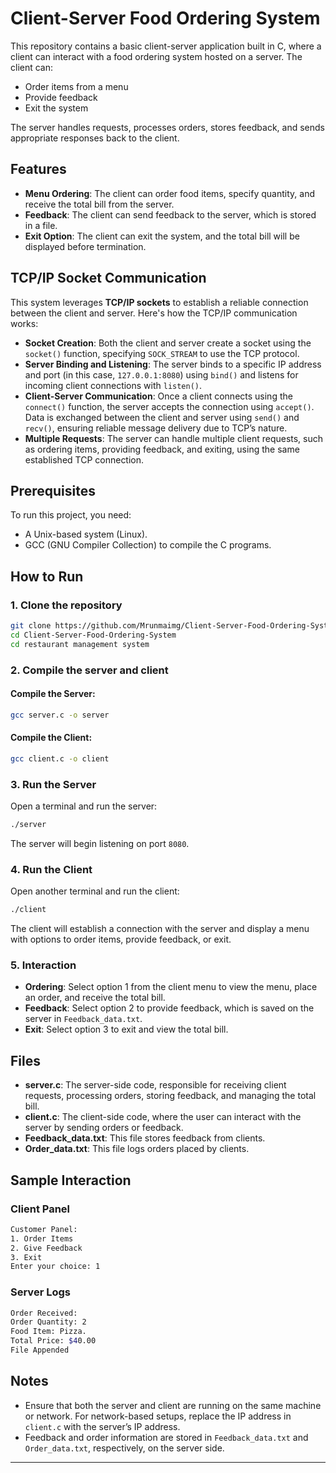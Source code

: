 # Client-Server Food Ordering System

This repository contains a basic client-server application built in C, where a client can interact with a food ordering system hosted on a server. The client can:
- Order items from a menu
- Provide feedback
- Exit the system

The server handles requests, processes orders, stores feedback, and sends appropriate responses back to the client.

## Features
- **Menu Ordering**: The client can order food items, specify quantity, and receive the total bill from the server.
- **Feedback**: The client can send feedback to the server, which is stored in a file.
- **Exit Option**: The client can exit the system, and the total bill will be displayed before termination.

## TCP/IP Socket Communication
This system leverages **TCP/IP sockets** to establish a reliable connection between the client and server. Here's how the TCP/IP communication works:
- **Socket Creation**: Both the client and server create a socket using the `socket()` function, specifying `SOCK_STREAM` to use the TCP protocol.
- **Server Binding and Listening**: The server binds to a specific IP address and port (in this case, `127.0.0.1:8080`) using `bind()` and listens for incoming client connections with `listen()`.
- **Client-Server Communication**: Once a client connects using the `connect()` function, the server accepts the connection using `accept()`. Data is exchanged between the client and server using `send()` and `recv()`, ensuring reliable message delivery due to TCP’s nature.
- **Multiple Requests**: The server can handle multiple client requests, such as ordering items, providing feedback, and exiting, using the same established TCP connection.

## Prerequisites
To run this project, you need:
- A Unix-based system (Linux).
- GCC (GNU Compiler Collection) to compile the C programs.

## How to Run

### 1. Clone the repository
```bash
git clone https://github.com/Mrunmaimg/Client-Server-Food-Ordering-System.git
cd Client-Server-Food-Ordering-System
cd restaurant management system
```


### 2. Compile the server and client

#### Compile the Server:
```bash
gcc server.c -o server
```

#### Compile the Client:
```bash
gcc client.c -o client
```

### 3. Run the Server
Open a terminal and run the server:
```bash
./server
```
The server will begin listening on port `8080`.

### 4. Run the Client
Open another terminal and run the client:
```bash
./client
```
The client will establish a connection with the server and display a menu with options to order items, provide feedback, or exit.

### 5. Interaction
- **Ordering**: Select option 1 from the client menu to view the menu, place an order, and receive the total bill.
- **Feedback**: Select option 2 to provide feedback, which is saved on the server in `Feedback_data.txt`.
- **Exit**: Select option 3 to exit and view the total bill.

## Files
- **server.c**: The server-side code, responsible for receiving client requests, processing orders, storing feedback, and managing the total bill.
- **client.c**: The client-side code, where the user can interact with the server by sending orders or feedback.
- **Feedback_data.txt**: This file stores feedback from clients.
- **Order_data.txt**: This file logs orders placed by clients.

## Sample Interaction

### Client Panel
```bash
Customer Panel:
1. Order Items
2. Give Feedback
3. Exit
Enter your choice: 1
```

### Server Logs
```bash
Order Received:
Order Quantity: 2  
Food Item: Pizza.  
Total Price: $40.00
File Appended
```

## Notes
- Ensure that both the server and client are running on the same machine or network. For network-based setups, replace the IP address in `client.c` with the server’s IP address.
- Feedback and order information are stored in `Feedback_data.txt` and `Order_data.txt`, respectively, on the server side.

--- 
